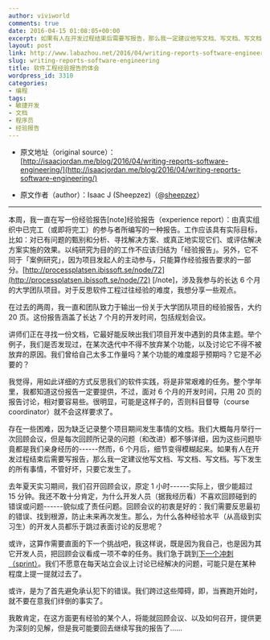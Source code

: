 ```yaml
---
author: viviworld
comments: true
date: 2016-04-15 01:08:05+00:00
excerpt: 如果有人在开发过程结束后需要写报告，那么我一定建议他写文档、写文档、写文档。写下发生的所有事情，不管好坏，只要它发生了。
layout: post
link: http://www.labazhou.net/2016/04/writing-reports-software-engineering/
slug: writing-reports-software-engineering
title: 软件工程经验报告的体会
wordpress_id: 3310
categories:
- 编程
tags:
- 敏捷开发
- 文档
- 程序员
- 经验报告
---
```



	
  * 原文地址（original source）：[http://isaacjordan.me/blog/2016/04/writing-reports-software-engineering/](http://isaacjordan.me/blog/2016/04/writing-reports-software-engineering/)

	
  * 原文作者（author）：Isaac J (Sheepzez)（@[sheepzez](https://twitter.com/sheepzez)）





* * *



本周，我一直在写一份经验报告[note]经验报告（experience report）：由真实组织中已完工（或即将完工）的参与者所编写的一种报告。工作应该具有实际目标，比如：对已有问题的甄别和分析、寻找解决方案、或真正地实现它们、或评估解决方案实施的效果。以纯研究为目的的工作不应该归结为「经验报告」。另外，它不同于「案例研究」，因为项目发起人的主动参与，只能算作经验报告要求的一部分。[http://processplatsen.ibissoft.se/node/72](http://processplatsen.ibissoft.se/node/72) [/note]，涉及我参与的长达 6 个月的大学团队项目。对于反思软件工程过往经验的难度，我想分享一些观点。

在过去的两周，我一直和团队致力于输出一份关于大学团队项目的经验报告，大约 20 页。这份报告涵盖了长达 7 个月的开发时间，包括规划会议。

讲师们正在寻找一份文档，它最好能反映出我们项目开发中遇到的具体主题。举个例子，我们是否发现过，在某次迭代中不得不放弃某个功能，以及讨论它不得不被放弃的原因。我们曾给自己太多工作量吗？某个功能的难度超乎预期吗？它是不必要的？

我觉得，用如此详细的方式反思我们的软件实践，将是非常艰难的任务。整个学年里，我都知道这份报告一定要提供，不过，面对 6 个月的开发时间，只用 20 页的报告讨论，相对要容易些。很明显，可能是这样子的，否则科目督导（course coordinator）就不会这样要求了。

存在一些困难，因为缺乏记录整个项目期间发生事情的文档。我们大概每月举行一次回顾会议，但是每次回顾所记录的问题（和改进）都不够详细，因为这些问题毕竟都是我们亲身经历的------然而，6 个月后，细节变得模糊起来。如果有人在开发过程结束后需要写报告，那么我一定建议他写文档、写文档、写文档。写下发生的所有事情，不管好坏，只要它发生了。

去年夏天实习期间，我们召开回顾会议，原定 1 小时------实际上，很少能超过 15 分钟。我还不敢十分肯定，为什么开发人员（据我经历看）不喜欢回顾碰到的错误或问题------貌似成了责任问题。回顾会议的初衷是好的：我们需要反思最初的错误、找到根源，防止未来再次发生。那么，为什么各种经验水平（从高级到实习生）的开发人员都乐于跳过表面讨论的反思呢？

或许，这算作需要直面的下一个挑战吧，我这样说，既是因为我自己，也是因为其它开发人员，把回顾会议看成一项不幸的任务。我们急于跳到[下一个冲刺（sprint）](http://www.labazhou.net/2015/08/how-measuring-happiness-helped-us-build-a-better-team/)。我们不愿意在每天站立会议上讨论已经解决的问题，可能只是在某种程度上提一提就过去了。

或许，是为了首先避免承认犯下的错误。我们跨过这些障碍，即，当赛跑开始时，就不要在意我们绊倒的事实了。

我敢肯定，在这方面更有经验的某个人，将能就回顾会议、以及如何召开，提供更为深刻的见解，但是我可能要回去继续写我的报告了……
